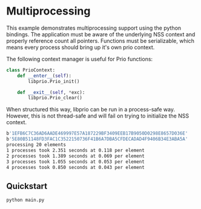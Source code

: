 # Multiprocessing

This example demonstrates multiprocessing support using the python bindings. The
application must be aware of the underlying NSS context and properly reference
count all pointers. Functions must be serializable, which means every process
should bring up it's own prio context.

The following context manager is useful for Prio functions:

```python
class PrioContext:
    def __enter__(self):
        libprio.Prio_init()

    def __exit__(self, *exc):
        libprio.Prio_clear()
```

When structured this way, libprio can be run in a process-safe way. However,
this is not thread-safe and will fail on trying to initialize the NSS context.

```bash
b'1EFB6C7C36AD6AADE469997E57A187229BF3409EEB17B9050D0298E8657D036E'
b'5E80B51148FD3FAC1C3522150736F41B6A7DBA5CFDECADAD4F9406B34E3ABA5A'
processing 20 elements
1 processes took 2.351 seconds at 0.118 per element
2 processes took 1.389 seconds at 0.069 per element
3 processes took 1.055 seconds at 0.053 per element
4 processes took 0.850 seconds at 0.043 per element
```

## Quickstart

```python
python main.py
```
